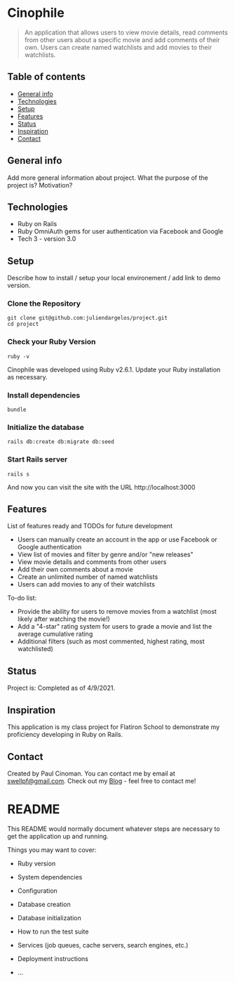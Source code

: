 # Cinophile
> An application that allows users to view movie details, read comments from other users about a specific movie and add comments of their own.  Users can create named watchlists and add movies to their watchlists.

## Table of contents
* [General info](#general-info)
* [Technologies](#technologies)
* [Setup](#setup)
* [Features](#features)
* [Status](#status)
* [Inspiration](#inspiration)
* [Contact](#contact)

## General info
Add more general information about project. What the purpose of the project is? Motivation?

## Technologies
* Ruby on Rails
* Ruby OmniAuth gems for user authentication via Facebook and Google
* Tech 3 - version 3.0

## Setup
Describe how to install / setup your local environement / add link to demo version.

### Clone the Repository
```
git clone git@github.com:juliendargelos/project.git
cd project
```
### Check your Ruby Version
```
ruby -v
```
Cinophile was developed using Ruby v2.6.1.  Update your Ruby installation as necessary.

### Install dependencies
```
bundle
```

### Initialize the database
```
rails db:create db:migrate db:seed
```
### Start Rails server
```
rails s
```
And now you can visit the site with the URL http://localhost:3000

## Features
List of features ready and TODOs for future development
* Users can manually create an account in the app or use Facebook or Google authentication
* View list of movies and filter by genre and/or "new releases"
* View movie details and comments from other users
* Add their own comments about a movie
* Create an unlimited number of named watchlists
* Users can add movies to any of their watchlists

To-do list:
* Provide the ability for users to remove movies from a watchlist (most likely after watching the movie!)
* Add a "4-star" rating system for users to grade a movie and list the average cumulative rating
* Additional filters (such as most commented, highest rating, most watchlisted)

## Status
Project is: Completed as of 4/9/2021.

## Inspiration
This application is my class project for Flatiron School to demonstrate my proficiency developing in Ruby on Rails.

## Contact
Created by Paul Cinoman. You can contact me by email at [swellpf@gmail.com](mailto:swellpf@gmail.com). Check out my [Blog](http://www.pconthepc.com) - feel free to contact me!








# README

This README would normally document whatever steps are necessary to get the
application up and running.

Things you may want to cover:

* Ruby version

* System dependencies

* Configuration

* Database creation

* Database initialization

* How to run the test suite

* Services (job queues, cache servers, search engines, etc.)

* Deployment instructions

* ...
